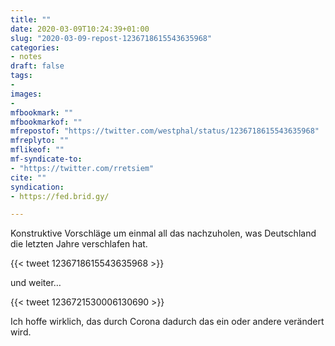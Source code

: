 ```yaml
---
title: ""
date: 2020-03-09T10:24:39+01:00
slug: "2020-03-09-repost-1236718615543635968"
categories:
- notes
draft: false
tags:
-
images:
-
mfbookmark: ""
mfbookmarkof: ""
mfrepostof: "https://twitter.com/westphal/status/1236718615543635968"
mfreplyto: ""
mflikeof: ""
mf-syndicate-to:
- "https://twitter.com/rretsiem"
cite: ""
syndication:
- https://fed.brid.gy/

---
```


Konstruktive Vorschläge um einmal all das nachzuholen, was Deutschland die letzten Jahre verschlafen hat.

{{< tweet 1236718615543635968 >}}

und weiter…

{{< tweet 1236721530006130690 >}}

Ich hoffe wirklich, das durch Corona dadurch das ein oder andere verändert wird.
